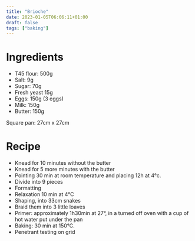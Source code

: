 ```yaml
---
title: "Brioche"
date: 2023-01-05T06:06:11+01:00
draft: false
tags: ["baking"]
---
```


# Ingredients

 - T45 flour: 500g
 - Salt: 9g
 - Sugar: 70g
 - Fresh yeast 15g
 - Eggs: 150g (3 eggs)
 - Milk: 150g
 - Butter: 150g

Square pan: 27cm x 27cm

# Recipe

 - Knead for 10 minutes without the butter
 - Knead for 5 more minutes with the butter
 - Pointing 30 min at room temperature and placing 12h at 4°c.
 - Divide into 9 pieces
 - Formatting
 - Relaxation 10 min at 4°C
 - Shaping, into 33cm snakes
 - Braid them into 3 little loaves
 - Primer: approximately 1h30min at 27°, in a turned off oven with a cup of hot water put under the pan
 - Baking: 30 min at 150°C.
 - Penetrant testing on grid

